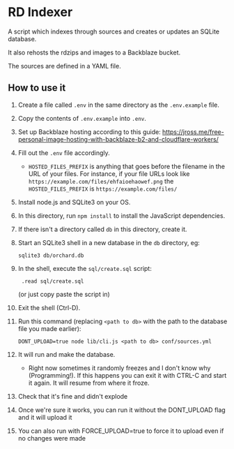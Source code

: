 # RD Indexer

A script which indexes through sources and creates or updates an SQLite database.

It also rehosts the rdzips and images to a Backblaze bucket.

The sources are defined in a YAML file.

## How to use it

1. Create a file called `.env` in the same directory as the `.env.example` file.
2. Copy the contents of `.env.example` into `.env`.
3. Set up Backblaze hosting according to this guide: https://jross.me/free-personal-image-hosting-with-backblaze-b2-and-cloudflare-workers/
4. Fill out the `.env` file accordingly.
   * `HOSTED_FILES_PREFIX` is anything that goes before the filename in the URL of your files. For
     instance, if your file URLs look like `https://example.com/files/ehfaioehaowef.png` the
     `HOSTED_FILES_PREFIX` is `https://example.com/files/`

5. Install node.js and SQLite3 on your OS.
6. In this directory, run `npm install` to install the JavaScript dependencies.
7. If there isn't a directory called `db` in this directory, create it.
8. Start an SQLite3 shell in a new database in the `db` directory, eg:

       sqlite3 db/orchard.db

9. In the shell, execute the `sql/create.sql` script:

        .read sql/create.sql

   (or just copy paste the script in)

10. Exit the shell (Ctrl-D).

11. Run this command (replacing `<path to db>` with the path to the database file you made earlier):

        DONT_UPLOAD=true node lib/cli.js <path to db> conf/sources.yml

12. It will run and make the database.

    * Right now sometimes it randomly freezes and I don't know why (Programming!). If this happens you can exit it with CTRL-C
      and start it again. It will resume from where it froze.

13. Check that it's fine and didn't explode

14. Once we're sure it works, you can run it without the DONT_UPLOAD flag and it will upload it

15. You can also run with FORCE_UPLOAD=true to force it to upload even if no changes were made